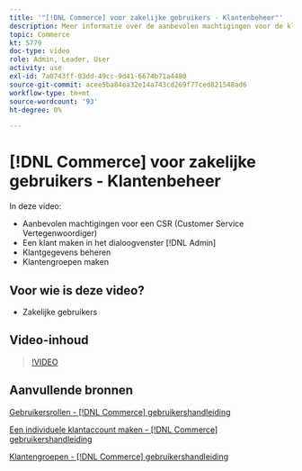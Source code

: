 ```yaml
---
title: '"[!DNL Commerce] voor zakelijke gebruikers - Klantenbeheer"'
description: Meer informatie over de aanbevolen machtigingen voor de klantenservice en het maken van een klant in de [!DNL Admin], het beheren van klanteninformatie, en het creëren van klantengroepen.
topic: Commerce
kt: 5779
doc-type: video
role: Admin, Leader, User
activity: use
exl-id: 7a0743ff-03dd-49cc-9d41-6674b71a4480
source-git-commit: acee5ba84ea32e14a743cd269f77ced821548ad6
workflow-type: tm+mt
source-wordcount: '93'
ht-degree: 0%

---
```


# [!DNL Commerce] voor zakelijke gebruikers - Klantenbeheer

In deze video:

- Aanbevolen machtigingen voor een CSR (Customer Service Vertegenwoordiger)
- Een klant maken in het dialoogvenster [!DNL Admin]
- Klantgegevens beheren
- Klantengroepen maken

## Voor wie is deze video?

- Zakelijke gebruikers

## Video-inhoud

>[!VIDEO](https://video.tv.adobe.com/v/36189?quality=12&learn=on)

## Aanvullende bronnen

[Gebruikersrollen - [!DNL Commerce] gebruikershandleiding](https://docs.magento.com/user-guide/system/permissions-user-roles.html)

[Een individuele klantaccount maken - [!DNL Commerce] gebruikershandleiding](https://docs.magento.com/user-guide/customers/account-create.html)

[Klantengroepen - [!DNL Commerce] gebruikershandleiding](https://docs.magento.com/user-guide/customers/customer-groups.html)
